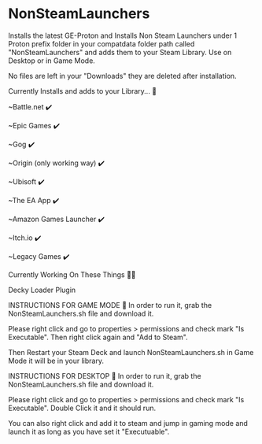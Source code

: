 # NonSteamLaunchers
Installs the latest GE-Proton and Installs Non Steam Launchers under 1 Proton prefix folder in your compatdata folder path called "NonSteamLaunchers" and adds them to your Steam Library. Use on Desktop or in Game Mode.

No files are left in your "Downloads" they are deleted after installation. 
 
Currently Installs and adds to your Library... 👀 

  ~Battle.net ✔️ 
  
  ~Epic Games ✔️ 
  
  ~Gog ✔️ 
  
  ~Origin (only working way) ✔️ 
  
  ~Ubisoft ✔️ 

  ~The EA App ✔️ 
  
  ~Amazon Games Launcher ✔️ 
  
  ~Itch.io ✔️ 

  ~Legacy Games ✔️ 


Currently Working On These Things 👷‍♂️

  Decky Loader Plugin
 

INSTRUCTIONS FOR GAME MODE 📝 
In order to run it, grab the NonSteamLaunchers.sh file and download it.

Please right click and go to properties > permissions and check mark "Is Executable". Then right click again and "Add to Steam".

Then Restart your Steam Deck and launch NonSteamLaunchers.sh in Game Mode it will be in your library.



INSTRUCTIONS FOR DESKTOP 📝 
In order to run it, grab the NonSteamLaunchers.sh file and download it.

Please right click and go to properties > permissions and check mark "Is Executable". Double Click it and it should run.







You can also right click and add it to steam and jump in gaming mode and launch it as long as you have set it "Executuable".
